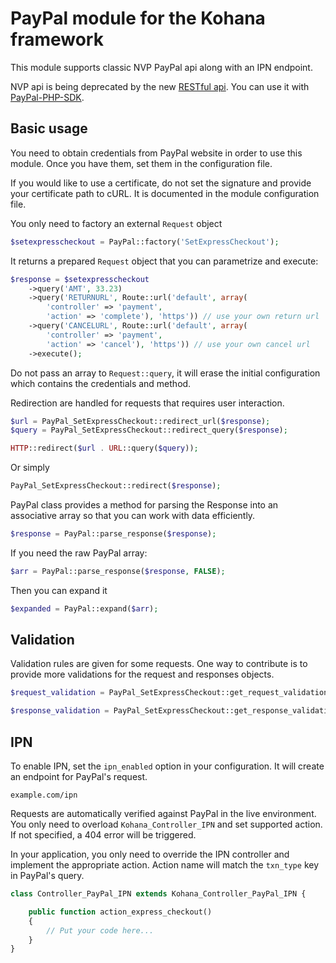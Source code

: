 PayPal module for the Kohana framework
======================================

This module supports classic NVP PayPal api along with an IPN endpoint.

NVP api is being deprecated by the new 
[RESTful api](https://developer.paypal.com/docs/api/). You can use it with
[PayPal-PHP-SDK](https://github.com/paypal/PayPal-PHP-SDK).

Basic usage
-----------

You need to obtain credentials from PayPal website in order to use this module.
Once you have them, set them in the configuration file.

If you would like to use a certificate, do not set the signature and provide 
your certificate path to cURL. It is documented in the module configuration 
file.

You only need to factory an external `Request` object

```php
$setexpresscheckout = PayPal::factory('SetExpressCheckout');
```

It returns a prepared `Request` object that you can parametrize and execute:

```php
$response = $setexpresscheckout
    ->query('AMT', 33.23)
    ->query('RETURNURL', Route::url('default', array(
        'controller' => 'payment', 
        'action' => 'complete'), 'https')) // use your own return url
    ->query('CANCELURL', Route::url('default', array(
        'controller' => 'payment', 
        'action' => 'cancel'), 'https')) // use your own cancel url
    ->execute();
```

Do not pass an array to `Request::query`, it will erase the initial configuration
which contains the credentials and method.

Redirection are handled for requests that requires user interaction.

```php
$url = PayPal_SetExpressCheckout::redirect_url($response);
$query = PayPal_SetExpressCheckout::redirect_query($response);

HTTP::redirect($url . URL::query($query));
```

Or simply

```php
PayPal_SetExpressCheckout::redirect($response);
```

PayPal class provides a method for parsing the Response into an associative 
array so that you can work with data efficiently. 

```php
$response = PayPal::parse_response($response);
```

If you need the raw PayPal array:

```php
$arr = PayPal::parse_response($response, FALSE);
```

Then you can expand it

```php
$expanded = PayPal::expand($arr);
```

Validation
----------

Validation rules are given for some requests. One way to contribute is to provide
more validations for the request and responses objects.

```php
$request_validation = PayPal_SetExpressCheckout::get_request_validation($request);

$response_validation = PayPal_SetExpressCheckout::get_response_validation($response);
```

IPN
---

To enable IPN, set the `ipn_enabled` option in your configuration. It will create 
an endpoint for PayPal's request.

    example.com/ipn

Requests are automatically verified against PayPal in the live environment. You only 
need to overload `Kohana_Controller_IPN` and set supported action. If not specified, 
a 404 error will be triggered.

In your application, you only need to override the IPN controller and implement
the appropriate action. Action name will match the `txn_type` key in PayPal's 
query.

```php
class Controller_PayPal_IPN extends Kohana_Controller_PayPal_IPN {

    public function action_express_checkout() 
    {
        // Put your code here...
    }
}
```

